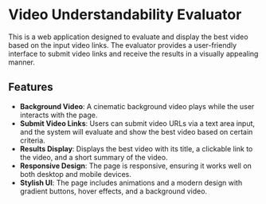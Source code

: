 # Video Understandability Evaluator

This is a web application designed to evaluate and display the best video based on the input video links. The evaluator provides a user-friendly interface to submit video links and receive the results in a visually appealing manner.

## Features

- **Background Video**: A cinematic background video plays while the user interacts with the page.
- **Submit Video Links**: Users can submit video URLs via a text area input, and the system will evaluate and show the best video based on certain criteria.
- **Results Display**: Displays the best video with its title, a clickable link to the video, and a short summary of the video.
- **Responsive Design**: The page is responsive, ensuring it works well on both desktop and mobile devices.
- **Stylish UI**: The page includes animations and a modern design with gradient buttons, hover effects, and a background video.

